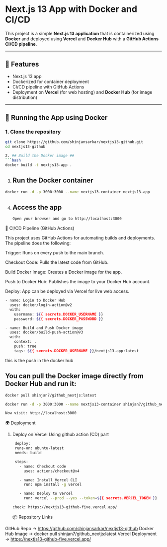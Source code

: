
# Next.js 13 App with Docker and CI/CD

This project is a simple **Next.js 13 application** that is containerized using **Docker** and deployed using **Vercel** and **Docker Hub** with a **GitHub Actions CI/CD pipeline**.

---

## 🚀 Features
- Next.js 13 app
- Dockerized for container deployment
- CI/CD pipeline with GitHub Actions
- Deployment on **Vercel** (for web hosting) and **Docker Hub** (for image distribution)

---

## 🐳 Running the App using Docker

### 1. Clone the repository
```bash
git clone https://github.com/shinjansarkar/nextjs13-github.git
cd nextjs13-github

2. ## Build the Docker image ##
```bash
docker build -t nextjs13-app .

```
3. ## Run the Docker container ##
  ```bash
docker run -d -p 3000:3000 --name nextjs13-container nextjs13-app

  ```

4. ## Access the app ##
   ```bash
   Open your browser and go to http://localhost:3000
   ```

🔄 CI/CD Pipeline (GitHub Actions)

This project uses GitHub Actions for automating builds and deployments.
The pipeline does the following:

Trigger: Runs on every push to the main branch.

Checkout Code: Pulls the latest code from GitHub.

Build Docker Image: Creates a Docker image for the app.

Push to Docker Hub: Publishes the image to your Docker Hub account.

Deploy: App can be deployed via Vercel for live web access.

```bash
- name: Login to Docker Hub
  uses: docker/login-action@v2
  with:
    username: ${{ secrets.DOCKER_USERNAME }}
    password: ${{ secrets.DOCKER_PASSWORD }}

- name: Build and Push Docker image
  uses: docker/build-push-action@v3
  with:
    context: .
    push: true
    tags: ${{ secrets.DOCKER_USERNAME }}/nextjs13-app:latest
```
this is the push in the docker hub  
## You can pull the Docker image directly from Docker Hub and run it: ###
```bash
docker pull shinjan7/github_nextjs:latest

docker run -d -p 3000:3000 --name nextjs13-container shinjan7/github_nextjs:latest

```
```bash
Now visit: http://localhost:3000

```

🌍 Deployment
1. Deploy on Vercel Using github action (CD) part
   ```bash
    deploy:
    runs-on: ubuntu-latest
    needs: build

    steps:
      - name: Checkout code
        uses: actions/checkout@v4

      - name: Install Vercel CLI
        run: npm install -g vercel

      - name: Deploy to Vercel
        run: vercel --prod --yes --token=${{ secrets.VERCEL_TOKEN }}

   ```
   ```bash
   check: https://nextjs13-github-five.vercel.app/
   ```

   📦 Repository Links

GitHub Repo → https://github.com/shinjansarkar/nextjs13-github
Docker Hub Image  → docker pull shinjan7/github_nextjs:latest
Vercel Deployment  → https://nextjs13-github-five.vercel.app/


   
